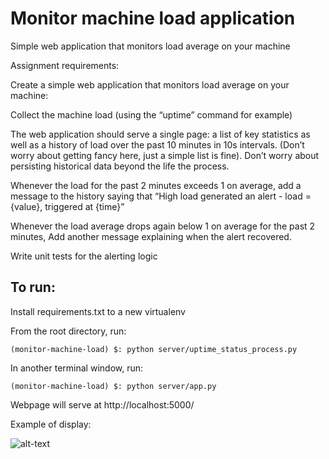 # Monitor machine load application

Simple web application that monitors load average on your machine

Assignment requirements:

Create a simple web application that monitors load average on your machine:

Collect the machine load (using the “uptime” command for example)

The web application should serve a single page: a list of key statistics as well as a history of load over the past 10 minutes in 10s intervals. (Don’t worry about getting fancy here, just a simple list is fine). Don’t worry about persisting historical data beyond the life the process.

Whenever the load for the past 2 minutes exceeds 1 on average, add a message to the history saying that “High load generated an alert - load = {value}, triggered at {time}”

Whenever the load average drops again below 1 on average for the past 2 minutes, Add another message explaining when the alert recovered.

Write unit tests for the alerting logic


## To run:

Install requirements.txt to a new virtualenv

From the root directory, run:

```(monitor-machine-load) $: python server/uptime_status_process.py```

In another terminal window, run:

```(monitor-machine-load) $: python server/app.py```

Webpage will serve at http://localhost:5000/


Example of display:

![alt-text](https://d2ppvlu71ri8gs.cloudfront.net/items/1g3C1Y453r0S0R1X3f12/Screen%20Recording%202017-05-15%20at%2008.53%20PM.gif?v=268961e3 "Example of Monitor Machine Load webpage")

